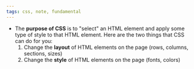```yaml
---
tags: css, note, fundamental
---
```


- The **purpose of CSS** is to "select" an HTML element and apply some type of style to that HTML element. Here are the two things that CSS can do for you:
	1. Change the **layout** of HTML elements on the page (rows, columns, sections, sizes)
	2. Change the **style** of HTML elements on the page (fonts, colors)